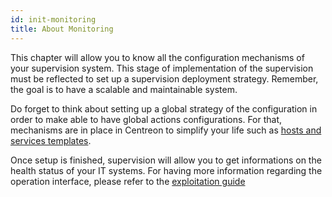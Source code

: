 ```yaml
---
id: init-monitoring
title: About Monitoring
---
```


This chapter will allow you to know all the configuration mechanisms of your supervision system. This stage of
implementation of the supervision must be reflected to set up a supervision deployment strategy. Remember, the goal is
to have a scalable and maintainable system.

Do forget to think about setting up a global strategy of the configuration in order to make able to have global actions
configurations. For that, mechanisms are in place in Centreon to simplify your life such as [hosts and services templates](templates).

Once setup is finished, supervision will allow you to get informations on the health status of your IT systems. For
having more information regarding the operation interface, please refer to the
[exploitation guide](../alerts-notifications/init-alerts-notifications)